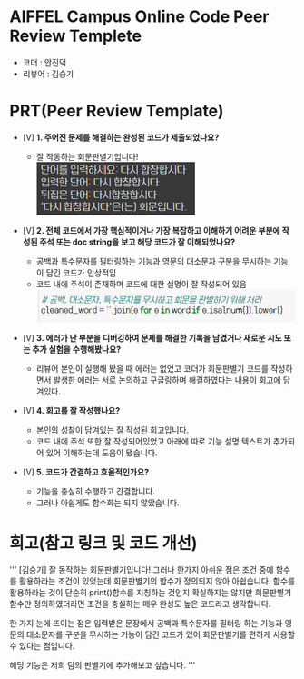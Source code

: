 # AIFFEL Campus Online Code Peer Review Templete
- 코더 : 안진덕
- 리뷰어 : 김승기


# PRT(Peer Review Template)
- [V]  **1. 주어진 문제를 해결하는 완성된 코드가 제출되었나요?**
    - 잘 작동하는 회문판별기입니다!
        ![PRT01](PRT01.png)
        
    
- [V]  **2. 전체 코드에서 가장 핵심적이거나 가장 복잡하고 이해하기 어려운 부분에 작성된 
주석 또는 doc string을 보고 해당 코드가 잘 이해되었나요?**
    - 공백과 특수문자를 필터링하는 기능과 영문의 대소문자 구분을 무시하는 기능이 담긴 코드가 인상적임
    - 코드 내에 주석이 존재하며 코드에 대한 설명이 잘 작성되어 있음
        ![PRT02](PRT02.png)
        
- [V]  **3. 에러가 난 부분을 디버깅하여 문제를 해결한 기록을 남겼거나
새로운 시도 또는 추가 실험을 수행해봤나요?**
    - 리뷰어 본인이 실행해 봤을 때 에러는 없었고
      코더가 회문판별기 코드를 작성하면서 발생한 에러는
      서로 논의하고 구글링하며 해결하였다는 내용이 회고에 담겨있다.
        
- [V]  **4. 회고를 잘 작성했나요?**
    - 본인의 성찰이 담겨있는 잘 작성된 회고입니다.
    - 코드 내에 주석 또한 잘 작성되어있었고
      아래에 따로 기능 설명 텍스트가 추가되어 있어 이해하는데 도움이 됐습니다.
        
- [V]  **5. 코드가 간결하고 효율적인가요?**
    - 기능을 충실히 수행하고 간결합니다.
    - 그러나 아쉽게도 함수화는 되지 않았습니다.


# 회고(참고 링크 및 코드 개선)
'''
[김승기]
잘 동작하는 회문판별기입니다!
그러나 한가지 아쉬운 점은 조건 중에 함수를 활용하라는 조건이 있었는데
회문판별기의 함수가 정의되지 않아 아쉽습니다.
함수를 활용하라는 것이 단순히 print()함수를 지칭하는 것인지 확실하지는 않지만
회문판별기 함수만 정의하였더라면 조건을 충실하는 매우 완성도 높은 코드라고 생각합니다.

한 가지 눈에 뜨이는 점은 
입력받은 문장에서 공백과 특수문자를 필터링 하는 기능과
영문의 대소문자를 구분을 무시하는 기능이 담긴 코드가 있어 
회문판별기를 편하게 사용할 수 있다는 점입니다.

해당 기능은 저희 팀의 판별기에 추가해보고 싶습니다.
'''
